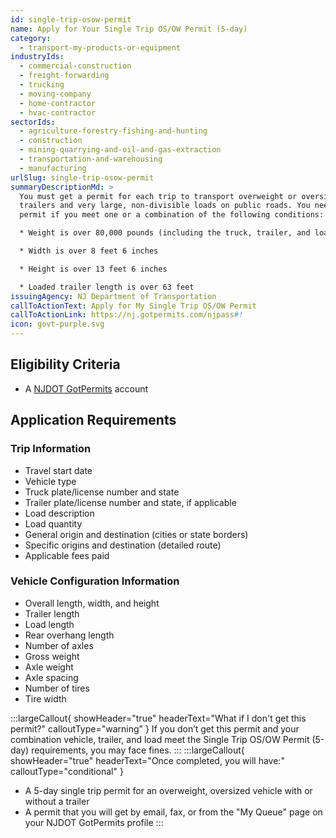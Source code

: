 ```yaml
---
id: single-trip-osow-permit
name: Apply for Your Single Trip OS/OW Permit (5-day)
category:
  - transport-my-products-or-equipment
industryIds:
  - commercial-construction
  - freight-forwarding
  - trucking
  - moving-company
  - home-contractor
  - hvac-contractor
sectorIds:
  - agriculture-forestry-fishing-and-hunting
  - construction
  - mining-quarrying-and-oil-and-gas-extraction
  - transportation-and-warehousing
  - manufacturing
urlSlug: single-trip-osow-permit
summaryDescriptionMd: >
  You must get a permit for each trip to transport overweight or oversized
  trailers and very large, non-divisible loads on public roads. You need a
  permit if you meet one or a combination of the following conditions:

  * Weight is over 80,000 pounds (including the truck, trailer, and load)

  * Width is over 8 feet 6 inches

  * Height is over 13 feet 6 inches

  * Loaded trailer length is over 63 feet
issuingAgency: NJ Department of Transportation
callToActionText: Apply for My Single Trip OS/OW Permit
callToActionLink: https://nj.gotpermits.com/njpass#!
icon: govt-purple.svg
---
```


## Eligibility Criteria

- A [NJDOT GotPermits](https://nj.gotpermits.com/njpass#!) account

## Application Requirements

### Trip Information

- Travel start date
- Vehicle type
- Truck plate/license number and state
- Trailer plate/license number and state, if applicable
- Load description
- Load quantity
- General origin and destination (cities or state borders)
- Specific origins and destination (detailed route)
- Applicable fees paid

### Vehicle Configuration Information

- Overall length, width, and height
- Trailer length
- Load length
- Rear overhang length
- Number of axles
- Gross weight
- Axle weight
- Axle spacing
- Number of tires
- Tire width

:::largeCallout{ showHeader="true" headerText="What if I don't get this permit?" calloutType="warning" }
If you don’t get this permit and your combination vehicle, trailer, and load meet the Single Trip OS/OW Permit (5-day) requirements, you may face fines.
:::
:::largeCallout{ showHeader="true" headerText="Once completed, you will have:" calloutType="conditional" }

- A 5-day single trip permit for an overweight, oversized vehicle with or without a trailer
- A permit that you will get by email, fax, or from the "My Queue" page on your NJDOT GotPermits profile
  :::
